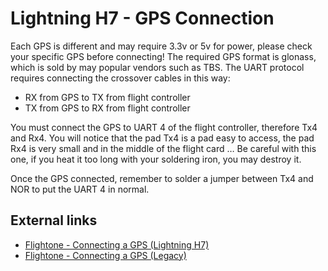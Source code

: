 # Lightning H7 - GPS Connection


Each GPS is different and may require 3.3v or 5v for power, please check your specific GPS before connecting! The required GPS format is glonass, which is sold by may popular vendors such as TBS. The UART protocol requires connecting the crossover cables in this way:

- RX from GPS to TX from flight controller
- TX from GPS to RX from flight controller

You must connect the GPS to UART 4 ​​of the flight controller, therefore Tx4 and Rx4. You will notice that the pad Tx4 is a pad easy to access, the pad Rx4 is very small and in the middle of the flight card … Be careful with this one, if you heat it too long with your soldering iron, you may destroy it.


Once the GPS connected, remember to solder a jumper between Tx4 and NOR to put the UART 4 ​​in normal.









## External links

- [Flightone - Connecting a GPS (Lightning H7)](https://support.flightone.com/index.php/knowledge-base/connect-a-gps-to-the-h7/)
- [Flightone - Connecting a GPS (Legacy)](https://support.flightone.com/index.php/knowledge-base/connecting-a-gps/)